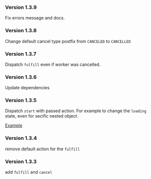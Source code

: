 ### Version 1.3.9
Fix errors message and docs.

### Version 1.3.8
Change default cancel type postfix from `CANCELED` to `CANCELLED`

### Version 1.3.7
Dispatch `fulfill` even if worker was cancelled.

### Version 1.3.6
Update dependencies

### Version 1.3.5
Dispatch `start` with passed action.
For example to change the `loading` state, even for secific nested object.

[Example](https://github.com/shapkarin/shapkarin.me/blob/exmaple/src/Pages/Projects/reducers.js#L63)

### Version 1.3.4
remove default action for the `fulfill`

### Version 1.3.3
add `fulfill` and `cancel`

